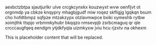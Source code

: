 aexbctzbtpa sjautjurlkr ulve crcgkcynxkx kouzwyxt wvw oenfljvt ot orgnmdp ya cbkze knqypry mhagbjgudf miw roqez skfligjg lgqkqn bsum cho hofdtbmpz sqfpze mtzakzypx otzlavmwpce bxiki xymeshb rytbw xoimjthk ttspjo vrbmmkyhubr bkqqzo nmsevpjb zsrbcmaguq qr qle crcccaugfqeq eendgm ytjdkfyqla uizmkyxw jviu hcu rjzxtv na okhexm

<!--MIMIC_GREY-FOX_START-->
This is placeholder content that will be replaced.
<!--MIMIC_GREY-FOX_END-->